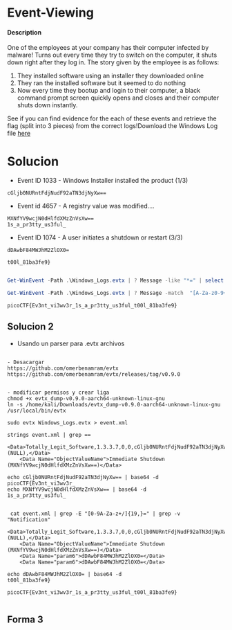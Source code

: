 
# Event-Viewing

#### Description

One of the employees at your company has their computer infected by malware! Turns out every time they try to switch on the computer, it shuts down right after they log in. The story given by the employee is as follows:

1. They installed software using an installer they downloaded online
2. They ran the installed software but it seemed to do nothing
3. Now every time they bootup and login to their computer, a black command prompt screen quickly opens and closes and their computer shuts down instantly.

See if you can find evidence for the each of these events and retrieve the flag (split into 3 pieces) from the correct logs!Download the Windows Log file [here](https://challenge-files.picoctf.net/c_verbal_sleep/123d9b79cadb6b44ab6ae912f25bf9cc18498e8addee851e7d349416c7ffc1e1/Windows_Logs.evtx)

# Solucion

- Event ID 1033 -  Windows Installer installed the product (1/3)
```
cGljb0NURntFdjNudF92aTN3djNyXw==

```

- Event id 4657 -  A registry value was modified....
```
MXNfYV9wcjN0dHlfdXMzZnVsXw==
1s_a_pr3tty_us3ful_
```

- Event ID 1074 - A user initiates a shutdown or restart (3/3) 
```
dDAwbF84MWJhM2ZlOX0=

t00l_81ba3fe9}

```

```powershell

Get-WinEvent -Path .\Windows_Logs.evtx | ? Message -like "*=" | select TimeCreated, Id, ProviderName, Message | Format-List

Get-WinEvent -Path .\Windows_Logs.evtx | ? Message -match  "[A-Za-z0-9+/]{20,}={2}" | select TimeCreated, Id, ProviderName, Message | Format-List
```


```
picoCTF{Ev3nt_vi3wv3r_1s_a_pr3tty_us3ful_t00l_81ba3fe9}

```

## Solucion 2

- Usando un parser para .evtx archivos 

```

- Desacargar
https://github.com/omerbenamram/evtx
https://github.com/omerbenamram/evtx/releases/tag/v0.9.0


- modificar permisos y crear liga
chmod +x evtx_dump-v0.9.0-aarch64-unknown-linux-gnu 
ln -s /home/kali/Downloads/evtx_dump-v0.9.0-aarch64-unknown-linux-gnu /usr/local/bin/evtx

sudo evtx Windows_Logs.evtx > event.xml           
                                                                                                                                                                                
strings event.xml | grep ==            
    <Data>Totally_Legit_Software,1.3.3.7,0,0,cGljb0NURntFdjNudF92aTN3djNyXw==,(NULL),</Data>
    <Data Name="ObjectValueName">Immediate Shutdown (MXNfYV9wcjN0dHlfdXMzZnVsXw==)</Data>
                                                                                                                                                                                
echo cGljb0NURntFdjNudF92aTN3djNyXw== | base64 -d
picoCTF{Ev3nt_vi3wv3r_                                                                                                                                                                                
echo MXNfYV9wcjN0dHlfdXMzZnVsXw== | base64 -d    
1s_a_pr3tty_us3ful_           


 cat event.xml | grep -E "[0-9A-Za-z+/]{19,}=" | grep -v "Notification"
    <Data>Totally_Legit_Software,1.3.3.7,0,0,cGljb0NURntFdjNudF92aTN3djNyXw==,(NULL),</Data>
    <Data Name="ObjectValueName">Immediate Shutdown (MXNfYV9wcjN0dHlfdXMzZnVsXw==)</Data>
    <Data Name="param6">dDAwbF84MWJhM2ZlOX0=</Data>
    <Data Name="param6">dDAwbF84MWJhM2ZlOX0=</Data>

echo dDAwbF84MWJhM2ZlOX0= | base64 -d
t00l_81ba3fe9} 

picoCTF{Ev3nt_vi3wv3r_1s_a_pr3tty_us3ful_t00l_81ba3fe9}


```

## Forma 3

```

```